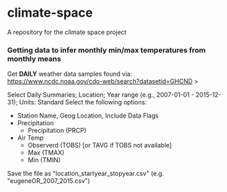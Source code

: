 # climate-space
A repository for the climate space project

### Getting data to infer monthly min/max temperatures from monthly means

Get **DAILY** weather data samples found via:
https://www.ncdc.noaa.gov/cdo-web/search?datasetid=GHCND >

Select Daily Summaries; Location;  Year range (e.g., 2007-01-01 - 2015-12-31); Units: Standard
Select the following options:
+ Station Name, Geog Location, Include Data Flags
+ Precipitation
  + Precipitation (PRCP)
+ Air Temp
  + Observerd (TOBS) [or TAVG if TOBS not available]
  + Max (TMAX)
  + Min (TMIN)

Save the file as "location_startyear_stopyear.csv" (e.g. "eugeneOR_2007_2015.csv")
